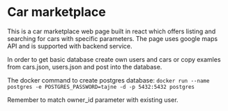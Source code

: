 # Car marketplace

This is a car marketplace web page built in react which offers listing and searching for cars with specific parameters. The page uses google maps API and is supported with backend service.

In order to get basic database create own users and cars or copy examles from cars.json, users.json and post into the database. 

The docker command to create postgres database: `docker run --name postgres -e POSTGRES_PASSWORD=tajne -d -p 5432:5432 postgres`

Remember to match owner_id parameter with existing user. 